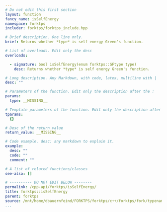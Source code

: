```yaml
---
# Do not edit this first section
layout: function
fancy_name: isSelfEnergy
namespace: forktps
includer: forktps/forktps_include.hpp

# Brief description. One line only.
brief: Returns whether *type* is self energy Green's function.

# List of overloads. Edit only the desc
overloads:

  - signature: bool isSelfEnergy(enum forktps::GFtype type)
    desc: Returns whether *type* is self energy Green's function.

# Long description. Any Markdown, with code, latex, multiline with |
desc: ""

# Parameters of the function. Edit only the description after the :
params:
  type: __MISSING__

# Template parameters of the function. Edit only the description after the :
tparams:
  {}

# Desc of the return value
return_value: __MISSING__

# Code example. desc: any markdown to explain it.
example:
  desc: ""
  code: ""
  comment: ""

# A list of related functions/classes
see-also: []

# ---------- DO NOT EDIT BELOW --------
permalink: /cpp-api/forktps/isSelfEnergy/
title: forktps::isSelfEnergy
parent: forktps
source: /mnt/home/dbauernfeind/FORKTPS/forktps/c++/forktps/fork/typenames.hpp
...
```


